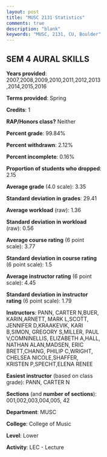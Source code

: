 ```yaml
---
layout: post
title: "MUSC 2131 Statistics"
comments: true
description: "blank"
keywords: "MUSC, 2131, CU, Boulder"
--- 
```

<head>
<script src="https://ajax.googleapis.com/ajax/libs/jquery/2.1.3/jquery.min.js"></script>
<script src="https://dl.dropboxusercontent.com/s/pc42nxpaw1ea4o9/highcharts.js?dl=0"></script>
<!-- <script src="../assets/js/highcharts.js"></script> -->
<style type="text/css">@font-face {
	font-family: "Bebas Neue";
	src: url(https://www.filehosting.org/file/details/544349/BebasNeue%20Regular.otf) format("opentype");
	}
	h1.Bebas { 
		font-family: "Bebas Neue", Verdana, Tahoma;
	}
</style>
</head>
<body>
	<div id="container" style="float: right; width: 45%; height: 88%; margin-left: 2.5%; margin-right: 2.5%;"></div>
	<script language="JavaScript">
		$(document).ready(function() {
		var chart = {type: 'column'};
		var title = {text: 'Grade Distribution'};
		var xAxis = {categories: ['A','B','C','D','F'],crosshair: true};
		var yAxis = {min: 0,title: {text: 'Percentage'}};
		var tooltip = {headerFormat: '<center><b><span style="font-size:20px">{point.key}</span></b></center>',
		               pointFormat: '<td style="padding:0"><b>{point.y:.1f}%</b></td>',
		               footerFormat: '</table>',shared: true,useHTML: true};
		var plotOptions = {column: {pointPadding: 0.0,borderWidth: 0}};  
		var credits = {enabled: false};var series= [{name: 'Percent',data: [56.68,29.95,10.49,2.2,0.68,]}];
		var json = {};
		json.chart = chart;
		json.title = title;
		json.tooltip = tooltip;
		json.xAxis = xAxis;
		json.yAxis = yAxis;  
		json.series = series;
		json.plotOptions = plotOptions;  
		json.credits = credits;
		$('#container').highcharts(json);
	});
	</script>
</body>
			   
## SEM 4 AURAL SKILLS

**Years provided**: 2007,2008,2009,2010,2011,2012,2013,2014,2015,2016

**Terms provided**: Spring

**Credits**: 1

**RAP/Honors class?** Neither

**Percent grade**: 99.84%

**Percent withdrawn**: 2.12%

**Percent incomplete**: 0.16%

**Proportion of students who dropped**: 2.15

**Average grade** (4.0 scale): 3.35

**Standard deviation in grades**: 29.41

**Average workload** (raw): 1.36

**Standard deviation in workload** (raw): 0.56

**Average course rating** (6 point scale): 3.77

**Standard deviation in course rating** (6 point scale): 1.5

**Average instructor rating** (6 point scale): 4.45

**Standard deviation in instructor rating** (6 point scale): 1.79

**Instructors**: PANN, CARTER N,BUER, KARIN,ARNETT, MARK L,SCOTT, JENNIFER D,KRAAKEVIK, KARI B,SIMON, GREGORY S,MILLER, PAUL V,COMNINELLIS, ELIZABETH A,HALL, NATHAN ALAN,MADSEN, ERIC BRETT,CHANG, PHILIP C,WRIGHT, CHELSEA NICOLE,SHAFFER, KRISTEN P,SPECHT,ELENA RENEE

**Easiest instructor** (based on class grade): PANN, CARTER N

**Sections** (and **number of sections**): 001,002,003,004,005, 42

**Department**: MUSC

**College**: College of Music

**Level**: Lower

**Activity**: LEC - Lecture
